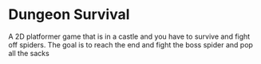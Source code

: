 # Dungeon Survival
 A 2D platformer game that is in a castle and you have to survive and fight  off spiders. The goal is to reach the end and fight the boss spider and pop all the sacks
